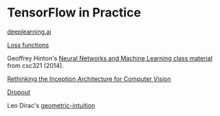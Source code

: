 # TensorFlow in Practice


[deeplearning.ai][1]


[Loss functions][2]

Geoffrey Hinton's [Neural Networks and Machine Learning class material][3] from csc321 (2014).

[Rethinking the Inception Architecture for Computer Vision][4]

[Dropout][5]


Leo Dirac's [geometric-intuition][7]

[1]: https://www.deeplearning.ai/
[2]: https://gombru.github.io/2018/05/23/cross_entropy_loss/
[3]: http://www.cs.toronto.edu/~tijmen/csc321/
[4]: https://arxiv.org/abs/1512.00567
[5]: https://www.youtube.com/watch?v=ARq74QuavAo
[6]: https://www.kaggle.com/datamunge/sign-language-mnist
[7]: https://github.com/leopd/geometric-intuition/tree/master/quantifying-uncertainty
